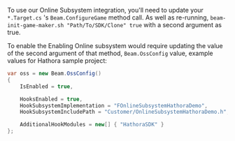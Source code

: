 To use our Online Subsystem integration, you'll need to update your `*.Target.cs` 's `Beam.ConfigureGame` method call. As well as re-running, `beam-init-game-maker.sh "Path/To/SDK/Clone" true` with a second argument as true.

To enable the Enabling Online subsystem would require updating the value of the second argument of that method, `Beam.OssConfig` value, example values for Hathora sample project:

```csharp
var oss = new Beam.OssConfig()
{
    IsEnabled = true,

    HooksEnabled = true,
    HookSubsystemImplementation = "FOnlineSubsystemHathoraDemo",
    HookSubsystemIncludePath = "Customer/OnlineSubsystemHathoraDemo.h",

    AdditionalHookModules = new[] { "HathoraSDK" }
};
```